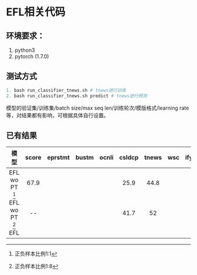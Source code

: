 # EFL相关代码

## 环境要求：
1. python3
1. pytorch (1.7.0)


## 测试方式
```python
1. bash run_classifier_tnews.sh # tnews进行训练
2. bash run_classifier_tnews.sh predict # tnews进行预测
```
模型的验证集/训练集/batch size/max seq len/训练轮次/模版格式/learning rate等，对结果都有影响，可根据具体自行设置。

## 已有结果
| 模型   | score     | eprstmt  | bustm  | ocnli   | csldcp   | tnews | wsc | ifytek| csl | chid  |
| :----:| :----:  | :----: |:----: |:----: |:----: |:----: |:----: |:----: |:----: |:----: |
| EFL wo PT [^1]      | 67.9 |   |    |  | 25.9 |44.8 |  |  |   |   |
| EFL wo PT [^2]      |-- |   |    |  |41.7 |52 |  |  |   |   |
| EFL      |  |   |    |  |   | |  |  |   |   |

[^1]: 正负样本比例1:1
[^2]: 正负样本比例1:8
